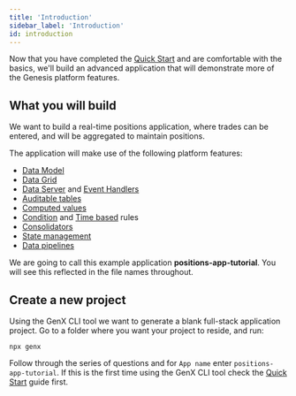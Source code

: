 ```yaml
---
title: 'Introduction'
sidebar_label: 'Introduction'
id: introduction
---
```


Now that you have completed the [Quick Start](/getting-started/quick-start/) and are comfortable with the basics, we'll build an advanced application that will demonstrate more of the Genesis platform features.

## What you will build

We want to build a real-time positions application, where trades can be entered, and will be aggregated to maintain positions.

The application will make use of the following platform features:
- [Data Model](/getting-started/go-to-the-next-level/data-model/)
- [Data Grid](/getting-started/go-to-the-next-level/data-grid/)
- [Data Server](/getting-started/go-to-the-next-level/events/) and [Event Handlers](/getting-started/go-to-the-next-level/events/)
- [Auditable tables](/getting-started/go-to-the-next-level/audit/)
- [Computed values](/getting-started/go-to-the-next-level/computed-values/)
- [Condition](/getting-started/go-to-the-next-level/condition-rules/) and [Time based](/getting-started/go-to-the-next-level/time-rules/) rules
- [Consolidators](/getting-started/go-to-the-next-level/consolidators/)
- [State management](/getting-started/go-to-the-next-level/state-management/)
- [Data pipelines](/getting-started/go-to-the-next-level/data-pipeline/)


We are going to call this example application **positions-app-tutorial**. You will see this reflected in the file names throughout.

## Create a new project
Using the GenX CLI tool we want to generate a blank full-stack application project. Go to a folder where you want your project to reside, and run:

```
npx genx
```

Follow through the series of questions and for `App name` enter `positions-app-tutorial`. If this is the first time using the GenX CLI tool check the [Quick Start](/getting-started/quick-start/create-a-new-project/) guide first.

